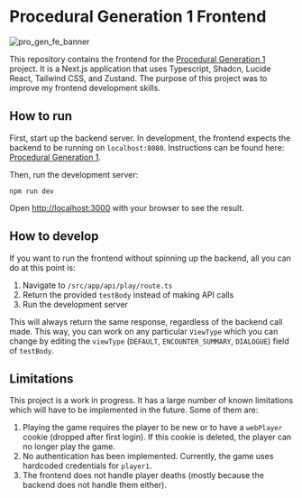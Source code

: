 # Procedural Generation 1 Frontend

![pro_gen_fe_banner](https://github.com/kimgoetzke/procedural-generation-1-front-end/assets/120580433/f7392d7c-0dfe-4234-bce1-b4ebb32ea792)

This repository contains the frontend for
the [Procedural Generation 1](https://github.com/kimgoetzke/procedural-generation-1) project. It is a Next.js
application that uses Typescript, Shadcn, Lucide React, Tailwind CSS, and Zustand. The purpose of this project was to
improve my frontend development skills.

## How to run

First, start up the backend server. In development, the frontend expects the backend to be running on `localhost:8080`.
Instructions can be found here: [Procedural Generation 1](https://github.com/kimgoetzke/procedural-generation-1).

Then, run the development server:

```shell
npm run dev
```

Open [http://localhost:3000](http://localhost:3000) with your browser to see the result.

## How to develop

If you want to run the frontend without spinning up the backend, all you can do at this point is:

1. Navigate to `/src/app/api/play/route.ts`
2. Return the provided `testBody` instead of making API calls
3. Run the development server

This will always return the same response, regardless of the backend call made. This way, you can work on any
particular `ViewType` which you can change by editing the `viewType` (`DEFAULT`, `ENCOUNTER_SUMMARY`, `DIALOGUE`)
field of `testBody`.

## Limitations

This project is a work in progress. It has a large number of known limitations which will have to be implemented in the
future. Some of them are:

1. Playing the game requires the player to be new or to have a `webPlayer` cookie (dropped after first login). If this
   cookie is deleted, the player can no longer play the game.
2. No authentication has been implemented. Currently, the game uses hardcoded credentials for `player1`.
3. The frontend does not handle player deaths (mostly because the backend does not handle them either).
